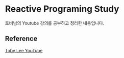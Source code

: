 # Reactive Programing Study


토비님의 Youtube 강의를 공부하고 정리한 내용입니다.


## Reference
[Toby Lee YouTube](https://www.youtube.com/watch?v=Wlqu1xvZCak&list=PLv-xDnFD-nnmof-yoZQN8Fs2kVljIuFyC&index=8)
